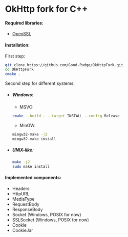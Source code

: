 # OkHttp fork for C++
#### Required libraries:
* [OpenSSL](https://github.com/openssl/openssl)

#### Installation:
First step:
````bash
git clone https://github.com/Good-Pudge/OkHttpFork.git
cd OkHttpFork
cmake .
````
Second step for different systems:
* ##### Windows:
    * MSVC:
    ````bash
    cmake --build . --target INSTALL --config Release
    ````
    * MinGW:
    ````bash
    mingw32-make -j2
    mingw32-make install
    ````
* ##### UNIX-like:
    ````bash
    make -j2
    sudo make install
    ````

#### Implemented components:
* Headers
* HttpURL
* MediaType
* RequestBody
* ResponseBody
* Socket (Windows, POSIX for now)
* SSLSocket (Windows, POSIX for now)
* Cookie
* CookieJar
